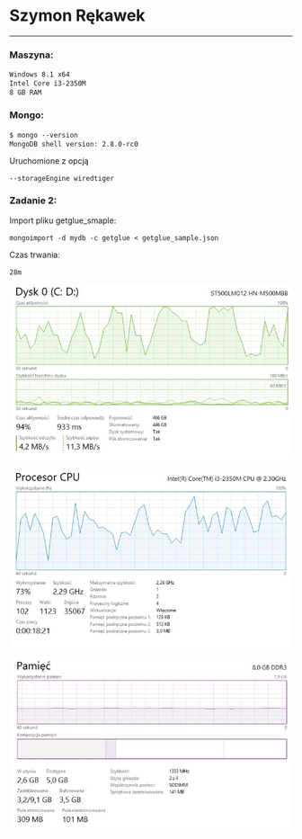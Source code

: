 # Szymon Rękawek
----
### Maszyna:
```
Windows 8.1 x64
Intel Core i3-2350M 
8 GB RAM
```

### Mongo:
```
$ mongo --version
MongoDB shell version: 2.8.0-rc0
```
Uruchomione z opcją
```
--storageEngine wiredtiger
```
### Zadanie 2:

Import pliku getglue_smaple:
```
mongoimport -d mydb -c getglue < getglue_sample.json
```

Czas trwania:
```
28m
```
![alt tag](https://raw.githubusercontent.com/waveq/nosqlUG/master/screens/2%20HDD.jpg?token=ABKxe8maqj0J08R5YJJ6XKVolkeAyF1yks5UdOmMwA%3D%3D)

![alt tag](https://raw.githubusercontent.com/waveq/nosqlUG/master/screens/2%20CPU.jpg?token=ABKxe4KL4RglMSUG7ksDhTP6mhhDUsAIks5UdOl9wA%3D%3D)

![alt tag](https://raw.githubusercontent.com/waveq/nosqlUG/master/screens/2%20RAM.jpg?token=ABKxe4G6kgZPtmeFr7UMsJDrKJH6yPriks5UdOmWwA%3D%3D)

